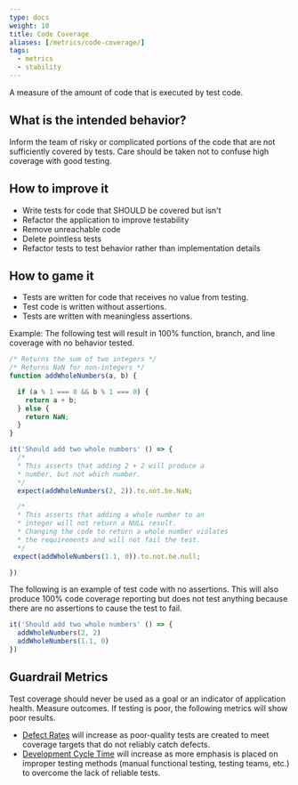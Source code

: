 ```yaml
---
type: docs
weight: 10
title: Code Coverage
aliases: [/metrics/code-coverage/]
tags:
  - metrics
  - stability
---
```


A measure of the amount of code that is executed by test code.

## What is the intended behavior?

Inform the team of risky or complicated portions of the code that are not sufficiently covered by tests. Care should be
taken not to confuse high coverage with good testing.

## How to improve it

- Write tests for code that SHOULD be covered but isn't
- Refactor the application to improve testability
- Remove unreachable code
- Delete pointless tests
- Refactor tests to test behavior rather than implementation details

## How to game it

- Tests are written for code that receives no value from testing.
- Test code is written without assertions.
- Tests are written with meaningless assertions.

Example: The following test will result in 100% function, branch, and line coverage with no behavior tested.

```javascript
/* Returns the sum of two integers */
/* Returns NaN for non-integers */
function addWholeNumbers(a, b) {

  if (a % 1 === 0 && b % 1 === 0) {
    return a + b;
  } else {
    return NaN;
  }
}

it('Should add two whole numbers' () => {
  /*
  * This asserts that adding 2 + 2 will produce a 
  * number, but not which number.
  */
  expect(addWholeNumbers(2, 2)).to.not.be.NaN; 

  /* 
  * This asserts that adding a whole number to an 
  * integer will not return a NULL result. 
  * Changing the code to return a whole number violates 
  * the requirements and will not fail the test.
  */  
 expect(addWholeNumbers(1.1, 0)).to.not.be.null; 

})
```

The following is an example of test code with no assertions. This will also produce 100% code coverage reporting but does not test anything because there are no assertions to cause the test to fail.

```javascript
it('Should add two whole numbers' () => {
  addWholeNumbers(2, 2)
  addWholeNumbers(1.1, 0)
})
```

## Guardrail Metrics

Test coverage should never be used as a goal or an indicator of application health. Measure outcomes. If testing is poor, the following metrics will show poor results.

- [Defect Rates](../defect-rate) will increase as poor-quality tests are created to meet coverage targets that do not reliably catch defects.
- [Development Cycle Time](../development-cycle-time) will increase as more emphasis is placed on improper testing methods (manual functional testing, testing teams, etc.) to overcome the lack of reliable tests.
